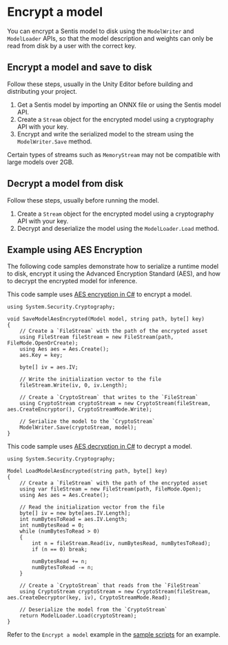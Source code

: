 # Encrypt a model

You can encrypt a Sentis model to disk using the `ModelWriter` and `ModelLoader` APIs, so that the model description and weights can only be read from disk by a user with the correct key.

## Encrypt a model and save to disk

Follow these steps, usually in the Unity Editor before building and distributing your project.

1. Get a Sentis model by importing an ONNX file or using the Sentis model API.
2. Create a `Stream` object for the encrypted model using a cryptography API with your key.
3. Encrypt and write the serialized model to the stream using the `ModelWriter.Save` method.

Certain types of streams such as `MemoryStream` may not be compatible with large models over 2GB.

## Decrypt a model from disk

Follow these steps, usually before running the model.

1. Create a `Stream` object for the encrypted model using a cryptography API with your key.
2. Decrypt and deserialize the model using the `ModelLoader.Load` method.

## Example using AES Encryption

The following code samples demonstrate how to serialize a runtime model to disk, encrypt it using the Advanced Encryption Standard (AES), and how to decrypt the encrypted model for inference.

This code sample uses [AES encryption in C#](https://learn.microsoft.com/en-us/dotnet/standard/security/encrypting-data) to encrypt a model.

```
using System.Security.Cryptography;

void SaveModelAesEncrypted(Model model, string path, byte[] key)
{
    // Create a `FileStream` with the path of the encrypted asset
    using FileStream fileStream = new FileStream(path, FileMode.OpenOrCreate);
    using Aes aes = Aes.Create();
    aes.Key = key;

    byte[] iv = aes.IV;

    // Write the initialization vector to the file
    fileStream.Write(iv, 0, iv.Length);

    // Create a `CryptoStream` that writes to the `FileStream` 
    using CryptoStream cryptoStream = new CryptoStream(fileStream, aes.CreateEncryptor(), CryptoStreamMode.Write);

    // Serialize the model to the `CryptoStream`
    ModelWriter.Save(cryptoStream, model);
}
```

This code sample uses [AES decryption in C#](https://learn.microsoft.com/en-us/dotnet/standard/security/decrypting-data) to decrypt a model.

```
using System.Security.Cryptography;

Model LoadModelAesEncrypted(string path, byte[] key)
{
    // Create a `FileStream` with the path of the encrypted asset
    using var fileStream = new FileStream(path, FileMode.Open);
    using Aes aes = Aes.Create();

    // Read the initialization vector from the file
    byte[] iv = new byte[aes.IV.Length];
    int numBytesToRead = aes.IV.Length;
    int numBytesRead = 0;
    while (numBytesToRead > 0)
    {
        int n = fileStream.Read(iv, numBytesRead, numBytesToRead);
        if (n == 0) break;

        numBytesRead += n;
        numBytesToRead -= n;
    }

    // Create a `CryptoStream` that reads from the `FileStream`
    using CryptoStream cryptoStream = new CryptoStream(fileStream, aes.CreateDecryptor(key, iv), CryptoStreamMode.Read);

    // Deserialize the model from the `CryptoStream`
    return ModelLoader.Load(cryptoStream);
}
```

Refer to the `Encrypt a model` example in the [sample scripts](package-samples.md) for an example.
